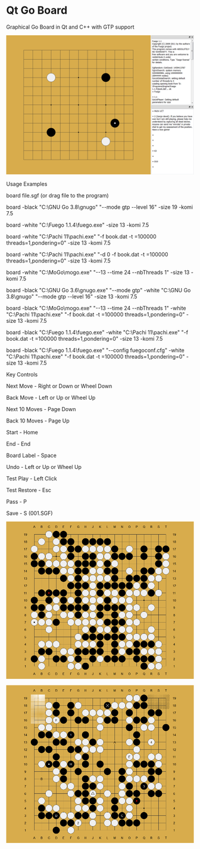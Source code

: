 # Qt Go Board
Graphical Go Board in Qt and C++ with GTP support

![Alt text](A01.png?raw=true)

Usage Examples

board file.sgf (or drag file to the program)

board -black "C:\GNU Go 3.8\gnugo" "--mode gtp --level 16" -size 19 -komi 7.5

board -white "C:\Fuego 1.1.4\fuego.exe" -size 13 -komi 7.5

board -white "C:\Pachi 11\pachi.exe" "-f book.dat -t =100000 threads=1,pondering=0" -size 13 -komi 7.5

board -white "C:\Pachi 11\pachi.exe" "-d 0 -f book.dat -t =100000 threads=1,pondering=0" -size 13 -komi 7.5

board -white "C:\MoGo\mogo.exe" "--13 --time 24 --nbThreads 1" -size 13 -komi 7.5

board -black "C:\GNU Go 3.6\gnugo.exe" "--mode gtp" -white "C:\GNU Go 3.8\gnugo" "--mode gtp --level 16" -size 13 -komi 7.5

board -black "C:\MoGo\mogo.exe" "--13 --time 24 --nbThreads 1" -white "C:\Pachi 11\pachi.exe" "-f book.dat -t =100000 threads=1,pondering=0" -size 13 -komi 7.5

board -black "C:\Fuego 1.1.4\fuego.exe" -white "C:\Pachi 11\pachi.exe" "-f book.dat -t =100000 threads=1,pondering=0" -size 13 -komi 7.5

board -black "C:\Fuego 1.1.4\fuego.exe" "--config fuegoconf.cfg" -white "C:\Pachi 11\pachi.exe" "-f book.dat -t =100000 threads=1,pondering=0" -size 13 -komi 7.5

Key Controls

Next Move - Right or Down or Wheel Down

Back Move - Left or Up or Wheel Up

Next 10 Moves - Page Down

Back 10 Moves - Page Up

Start - Home

End - End

Board Label - Space

Undo - Left or Up or Wheel Up

Test Play - Left Click

Test Restore - Esc

Pass - P

Save - S (001.SGF)

![Alt text](A02.png?raw=true)

![Alt text](A03.png?raw=true)
